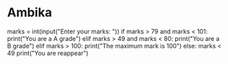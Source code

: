 # Ambika
marks = int(input("Enter your marks: "))
if marks > 79 and marks < 101:
    print("You are  a A grade")
elif marks > 49 and marks < 80:
    print("You are a B grade")
elif marks > 100:
    print("The maximum mark is 100")
else:
     marks < 49
     print("You are reappear")  
